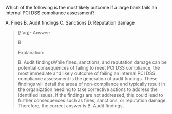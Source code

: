 
Which of the following is the most likely outcome if a large bank fails an internal PCI DSS compliance assessment? 

A. Fines 
B. Audit findings 
C. Sanctions 
D. Reputation damage

> [!faq]- Answer: 
> 
> B 
> 
> Explanation: 
> 
> B. Audit findingsWhile fines, sanctions, and reputation damage can be potential consequences of failing to meet PCI DSS compliance, the most immediate and likely outcome of failing an internal PCI DSS compliance assessment is the generation of audit findings. These findings will detail the areas of non-compliance and typically result in the organization needing to take corrective actions to address the identified issues. If the findings are not addressed, this could lead to further consequences such as fines, sanctions, or reputation damage. Therefore, the correct answer is:B. Audit findings.


